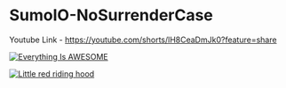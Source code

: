 # SumoIO-NoSurrenderCase

Youtube Link - https://youtube.com/shorts/lH8CeaDmJk0?feature=share

[![Everything Is AWESOME](https://imgur.com/a/2668KvQ)](https://youtube.com/shorts/lH8CeaDmJk0?feature=share "Youtube Video")

[![Little red riding hood](https://i.imgur.com/52xyx8N.png)](https://youtube.com/shorts/lH8CeaDmJk0?feature=share "Click to Watch!")
